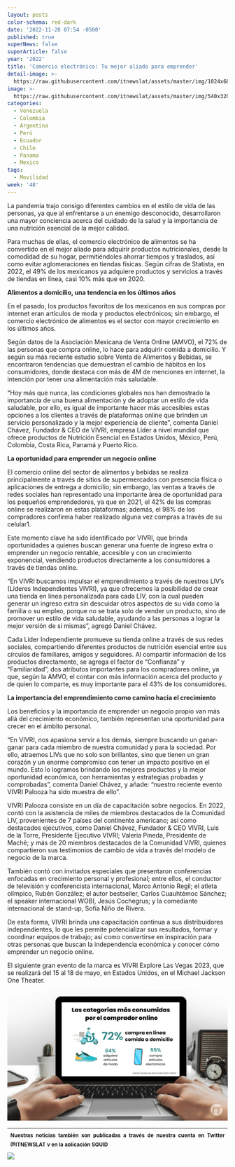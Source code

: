 ```yaml
---
layout: posts
color-schema: red-dark
date: '2022-11-28 07:54 -0500'
published: true
superNews: false
superArticle: false
year: '2022'
title: 'Comercio electrónico: Tu mejor aliado para emprender'
detail-image: >-
  https://raw.githubusercontent.com/itnewslat/assets/master/img/1024x680/comercio-electronico-g.jpg
image: >-
  https://raw.githubusercontent.com/itnewslat/assets/master/img/540x320/comercio-electronico-p.jpg
categories:
  - Venezuela
  - Colombia
  - Argentina
  - Perú
  - Ecuador
  - Chile
  - Panama
  - Mexico
tags:
  - Movilidad
week: '48'
---
```

La pandemia trajo consigo diferentes cambios en el estilo de vida de las personas, ya que al enfrentarse a un enemigo desconocido, desarrollaron una mayor conciencia acerca del cuidado de la salud y la importancia de una nutrición esencial de la mejor calidad.

Para muchas de ellas, el comercio electrónico de alimentos se ha convertido en el mejor aliado para adquirir productos nutricionales, desde la comodidad de su hogar, permitiéndoles ahorrar tiempos y traslados, así como evitar aglomeraciones en tiendas físicas. Según cifras de Statista, en 2022, el 49% de los mexicanos ya adquiere productos y servicios a través de tiendas en línea, casi 10% más que en 2020.

**Alimentos a domicilio, una tendencia en los últimos años** 

En el pasado, los productos favoritos de los mexicanos en sus compras por internet eran artículos de moda y productos electrónicos; sin embargo, el comercio electrónico de alimentos es el sector con mayor crecimiento en los últimos años.

Según datos de la Asociación Mexicana de Venta Online (AMVO), el 72% de las personas que compra online, lo hace para adquirir comida a domicilio. Y según su más reciente estudio sobre Venta de Alimentos y Bebidas, se encontraron tendencias que demuestran el cambio de hábitos en los consumidores, donde destaca con más de 4M de menciones en internet, la intención por tener una alimentación más saludable.

“Hoy más que nunca, las condiciones globales nos han demostrado la importancia de una buena alimentación y de adoptar un estilo de vida saludable, por ello, es igual de importante hacer más accesibles estas opciones a los clientes a través de plataformas online que brinden un servicio personalizado y la mejor experiencia de cliente”, comenta Daniel Chávez, Fundador & CEO de VIVRI, empresa Líder a nivel mundial que ofrece productos de Nutrición Esencial en Estados Unidos, México, Perú, Colombia, Costa Rica, Panamá y Puerto Rico.

**La oportunidad para emprender un negocio online**

El comercio online del sector de alimentos y bebidas se realiza principalmente a través de sitios de supermercados con presencia física o aplicaciones de entrega a domicilio; sin embargo, las ventas a través de redes sociales han representado una importante área de oportunidad para los pequeños emprendedores, ya que en 2021, el 42% de las compras online se realizaron en estas plataformas; además, el 98% de los compradores confirma haber realizado alguna vez compras a través de su celular1.

Este momento clave ha sido identificado por VIVRI, que brinda oportunidades a quienes buscan generar una fuente de ingreso extra o emprender un negocio rentable, accesible y con un crecimiento exponencial, vendiendo productos directamente a los consumidores a través de tiendas online.

“En VIVRI buscamos impulsar el emprendimiento a través de nuestros LIV’s (Líderes Independientes VIVRI), ya que ofrecemos la posibilidad de crear una tienda en línea personalizada para cada LIV, con la cual pueden generar un ingreso extra sin descuidar otros aspectos de su vida como la familia o su empleo, porque no se trata solo de vender un producto, sino de promover un estilo de vida saludable, ayudando a las personas a lograr la mejor versión de sí mismas”, agregó Daniel Chávez.

Cada Líder Independiente promueve su tienda online a través de sus redes sociales, compartiendo diferentes productos de nutrición esencial entre sus círculos de familiares, amigos y seguidores. Al compartir información de los productos directamente, se agrega el factor de “Confianza” y “Familiaridad”, dos atributos importantes para los compradores online, ya que, según la AMVO, el contar con más información acerca del producto y de quien lo comparte, es muy importante para el 43% de los consumidores.

**La importancia del emprendimiento como camino hacia el crecimiento**

Los beneficios y la importancia de emprender un negocio propio van más allá del crecimiento económico, también representan una oportunidad para crecer en el ámbito personal.

“En VIVRI, nos apasiona servir a los demás, siempre buscando un ganar-ganar para cada miembro de nuestra comunidad y para la sociedad. Por ello, atraemos LIVs que no solo son brillantes, sino que tienen un gran corazón y un enorme compromiso con tener un impacto positivo en el mundo. Esto lo logramos brindando los mejores productos y la mejor oportunidad económica, con herramientas y estrategias probadas y comprobadas”, comenta Daniel Chávez, y añade: “nuestro reciente evento VIVRI Palooza ha sido muestra de ello”.

VIVRI Palooza consiste en un día de capacitación sobre negocios. En 2022, contó con la asistencia de miles de miembros destacados de la Comunidad LIV, provenientes de 7 países del continente americano; así como destacados ejecutivos, como Daniel Chávez, Fundador & CEO VIVRI, Luis de la Torre, Presidente Ejecutivo VIVRI; Valeria Pineda, Presidente de Machē; y más de 20 miembros destacados de la Comunidad VIVRI, quienes compartieron sus testimonios de cambio de vida a través del modelo de negocio de la marca.

También contó con invitados especiales que presentaron conferencias enfocadas en crecimiento personal y profesional; entre ellos, el conductor de televisión y conferencista internacional, Marco Antonio Regil; el atleta olímpico, Rubén González; el autor bestseller, Carlos Cuauhtémoc Sánchez; el speaker internacional WOBI, Jesús Cochegrus; y la comediante internacional de stand-up, Sofía Niño de Rivera.

De esta forma, VIVRI brinda una capacitación continua a sus distribuidores independientes, lo que les permite potencializar sus resultados, formar y coordinar equipos de trabajo; así como convertirse en inspiración para otras personas que buscan la independencia económica y conocer cómo emprender un negocio online.

El siguiente gran evento de la marca es VIVRI Explore Las Vegas 2023, que se realizará del 15 al 18 de mayo, en Estados Unidos, en el Michael Jackson One Theater. 

![](https://raw.githubusercontent.com/itnewslat/assets/master/img/540x320/comercio-electronico-p.jpg)

<table style="height: 42px;" width="569">
<tbody>
<tr>
<td style="text-align: justify;"><sub><strong>Nuestras noticias también son publicadas a través de nuestra cuenta en Twitter <a href="https://twitter.com/itnewslat?lang=es">@ITNEWSLAT</a> y en la aplicación <a href="https://squidapp.co/en/">SQUID</a></strong></sub></td>
</tr>
</tbody>
</table>

<img src="https://tracker.metricool.com/c3po.jpg?hash=56f88a41e39ab42c063cc51676587a04"/>